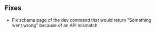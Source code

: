 ## Fixes

- Fix schema page of the dev command that would return "Something went wrong" because of an API mismatch.
